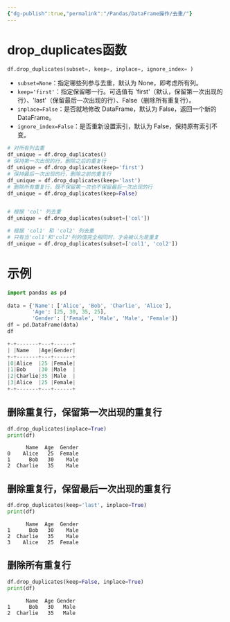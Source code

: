 ```yaml
---
{"dg-publish":true,"permalink":"/Pandas/DataFrame操作/去重/"}
---
```


# drop_duplicates函数
```python
df.drop_duplicates(subset=, keep=, inplace=, ignore_index= )
```

- `subset=None`：指定哪些列参与去重，默认为 None，即考虑所有列。
- `keep='first'`：指定保留哪一行。可选值有 'first'（默认，保留第一次出现的行）、'last'（保留最后一次出现的行）、False（删除所有重复行）。
- `inplace=False`：是否就地修改 DataFrame，默认为 False，返回一个新的 DataFrame。
- `ignore_index=False`：是否重新设置索引，默认为 False，保持原有索引不变。


```python
# 对所有列去重
df_unique = df.drop_duplicates()
# 保持第一次出现的行，删除之后的重复行 
df_unique = df.drop_duplicates(keep='first') 
# 保持最后一次出现的行，删除之前的重复行 
df_unique = df.drop_duplicates(keep='last') 
# 删除所有重复行，既不保留第一次也不保留最后一次出现的行 
df_unique = df.drop_duplicates(keep=False)


# 根据 'col' 列去重
df_unique = df.drop_duplicates(subset=['col'])

# 根据 'col1' 和 'col2' 列去重
# 只有当'col1'和'col2'列的值完全相同时，才会被认为是重复
df_unique = df.drop_duplicates(subset=['col1', 'col2'])
```
# 示例
```python
import pandas as pd  
  
data = {'Name': ['Alice', 'Bob', 'Charlie', 'Alice'],  
        'Age': [25, 30, 35, 25],  
        'Gender': ['Female', 'Male', 'Male', 'Female']}  
df = pd.DataFrame(data)  
df
```

```python
+-+-------+---+------+
| |Name   |Age|Gender|
+-+-------+---+------+
|0|Alice  |25 |Female|
|1|Bob    |30 |Male  |
|2|Charlie|35 |Male  |
|3|Alice  |25 |Female|
+-+-------+---+------+
```
## 删除重复行，保留第一次出现的重复行  
```python
df.drop_duplicates(inplace=True)  
print(df)
```

```
      Name  Age  Gender
0    Alice   25  Female
1      Bob   30    Male
2  Charlie   35    Male
```
## 删除重复行，保留最后一次出现的重复行  
```python
df.drop_duplicates(keep='last', inplace=True)  
print(df)
```

```
      Name  Age  Gender
1      Bob   30    Male
2  Charlie   35    Male
3    Alice   25  Female
```
## 删除所有重复行
```python
df.drop_duplicates(keep=False, inplace=True)  
print(df)
```

```
      Name  Age Gender
1      Bob   30   Male
2  Charlie   35   Male
```

